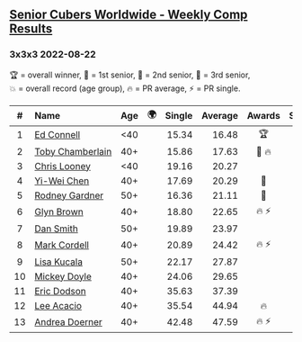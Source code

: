 <style>table {white-space: nowrap;}</style>
<link rel="stylesheet" type="text/css" href="/scw-comp/css/flags.css" />

## [Senior Cubers Worldwide - Weekly Comp Results](/scw-comp/results/)
### 3x3x3 2022-08-22

<span style="white-space: nowrap;">🏆 = overall winner</span>, <span style="white-space: nowrap;">🥇 = 1st senior</span>, <span style="white-space: nowrap;">🥈 = 2nd senior</span>, <span style="white-space: nowrap;">🥉 = 3rd senior</span>, <span style="white-space: nowrap;">💥 = overall record (age group)</span>, <span style="white-space: nowrap;">🔥 = PR average</span>, <span style="white-space: nowrap;">⚡ = PR single</span>.

| # | Name | Age | 🌍 | Single | Average | Awards | Solve 1 | Solve 2 | Solve 3 | Solve 4 | Solve 5 | Video |
| :--: | :-- | :--: | :--: | --: | --: | :--: | --: | --: | --: | --: | --: | :-- |
| 1 | [Ed Connell](../../persons/ed_connell/333.md) | <40 | <i class="flag flag-IE" /> | 15.34 | 16.48 | 🏆 | 21.08 | 15.34 | 15.63 | 17.48 | 16.33 | [Desktop](https://www.facebook.com/events/1050714292295463/permalink/1054751758558383) / [Mobile](https://m.facebook.com/events/1050714292295463?view=permalink&id=1054751758558383) |
| 2 | [Toby Chamberlain](../../persons/toby_chamberlain/333.md) | 40+ | <i class="flag flag-AU" /> | 15.86 | 17.63 | 🥇 🔥 | 16.41 | 20.29 | 22.69 | 15.86 | 16.19 | [Desktop](https://www.facebook.com/520891933/videos/3267155056946567) / [Mobile](https://m.facebook.com/520891933/videos/3267155056946567) |
| 3 | [Chris Looney](../../persons/chris_looney/333.md) | <40 | <i class="flag flag-US" /> | 19.16 | 20.27 |  | 19.16 | 41.48 | 19.94 | 20.58 | 20.28 | [Desktop](https://www.facebook.com/chris.looney/videos/629180228574822) / [Mobile](https://m.facebook.com/chris.looney/videos/629180228574822) |
| 4 | [Yi-Wei Chen](../../persons/yi_wei_chen/333.md) | 40+ | <i class="flag flag-TW" /> | 17.69 | 20.29 | 🥈 | 21.51 | 20.54 | 17.69 | 20.07 | 20.26 | [Desktop](https://www.facebook.com/events/1050714292295463/permalink/1057517368281822) / [Mobile](https://m.facebook.com/events/1050714292295463?view=permalink&id=1057517368281822) |
| 5 | [Rodney Gardner](../../persons/rodney_gardner/333.md) | 50+ | <i class="flag flag-US" /> | 16.36 | 21.11 | 🥉 | 18.65 | 16.36 | 22.81 | 21.87 | 26.74 | [Desktop](https://www.facebook.com/events/1050714292295463/permalink/1057543601612532) / [Mobile](https://m.facebook.com/events/1050714292295463?view=permalink&id=1057543601612532) |
| 6 | [Glyn Brown](../../persons/glyn_brown/333.md) | 40+ | | 18.80 | 22.65 | 🔥 ⚡ | 19.82 | 25.05 | 18.80 | 23.07 | 28.75 | [Desktop](https://www.facebook.com/events/1050714292295463/permalink/1058231178210441) / [Mobile](https://m.facebook.com/events/1050714292295463?view=permalink&id=1058231178210441) |
| 7 | [Dan Smith](../../persons/dan_smith/333.md) | 50+ | <i class="flag flag-US" /> | 19.89 | 23.97 |  | 21.62 | 25.87 | 19.89 | 24.43 | 31.44 | [Desktop](https://www.facebook.com/events/1050714292295463/permalink/1057863608247198) / [Mobile](https://m.facebook.com/events/1050714292295463?view=permalink&id=1057863608247198) |
| 8 | [Mark Cordell](../../persons/mark_cordell/333.md) | 40+ | <i class="flag flag-US" /> | 20.89 | 24.42 | 🔥 ⚡ | 20.89 | 23.86 | 27.39 | 22.01 | 28.59 | [Desktop](https://www.facebook.com/events/1050714292295463/permalink/1059864561380436) / [Mobile](https://m.facebook.com/events/1050714292295463?view=permalink&id=1059864561380436) |
| 9 | [Lisa Kucala](../../persons/lisa_kucala/333.md) | 50+ | <i class="flag flag-US" /> | 22.17 | 27.87 |  | 22.17 | 28.86 | 27.77 | 26.97 | 32.05 | [Desktop](https://www.facebook.com/events/1050714292295463/permalink/1058900641476828) / [Mobile](https://m.facebook.com/events/1050714292295463?view=permalink&id=1058900641476828) |
| 10 | [Mickey Doyle](../../persons/mickey_doyle/333.md) | 40+ | <i class="flag flag-US" /> | 24.06 | 29.65 |  | 28.87 | 33.12 | 28.28 | 24.06 | 31.79 | [Desktop](https://www.facebook.com/events/1050714292295463/permalink/1059038424796383) / [Mobile](https://m.facebook.com/events/1050714292295463?view=permalink&id=1059038424796383) |
| 11 | [Eric Dodson](../../persons/eric_dodson/333.md) | 40+ | <i class="flag flag-US" /> | 35.63 | 37.39 |  | 37.86 | 36.71 | 37.61 | 38.72 | 35.63 | [Desktop](https://www.facebook.com/events/1050714292295463/permalink/1051174702249422) / [Mobile](https://m.facebook.com/events/1050714292295463?view=permalink&id=1051174702249422) |
| 12 | [Lee Acacio](../../persons/lee_acacio/333.md) | 40+ | | 35.54 | 44.94 | 🔥 | 49.84 | 48.65 | 35.54 | 39.40 | 46.78 | [Desktop](https://www.facebook.com/events/1050714292295463/permalink/1051764682190424) / [Mobile](https://m.facebook.com/events/1050714292295463?view=permalink&id=1051764682190424) |
| 13 | [Andrea Doerner](../../persons/andrea_doerner/333.md) | 40+ | | 42.48 | 47.59 | 🔥 ⚡ | 42.48 | 47.58 | 1:01.03 | 44.23 | 50.95 | [Desktop](https://www.facebook.com/events/1050714292295463/permalink/1057947268238832) / [Mobile](https://m.facebook.com/events/1050714292295463?view=permalink&id=1057947268238832) |

<!-- Global site tag (gtag.js) - Google Analytics -->
<script async src="https://www.googletagmanager.com/gtag/js?id=UA-86348435-3"></script>
<script>window.dataLayer = window.dataLayer || []; function gtag() {dataLayer.push(arguments);} gtag('js', new Date()); gtag('config', 'UA-86348435-3');</script>
